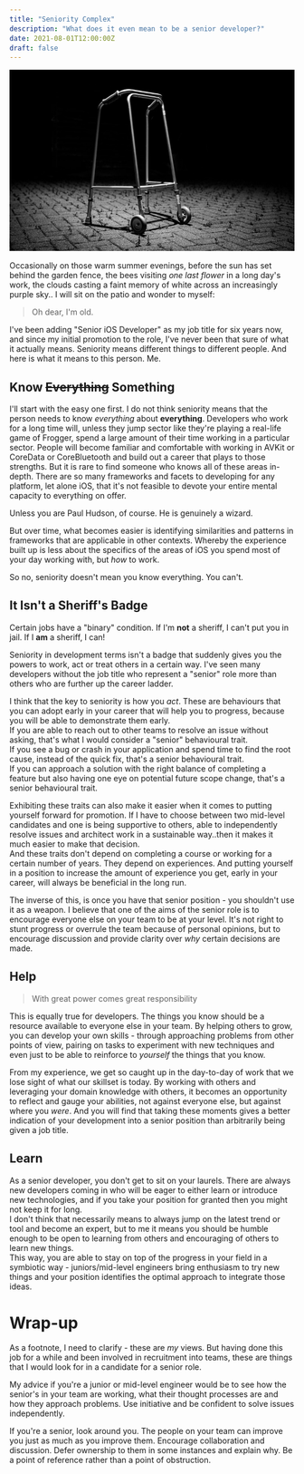 ```yaml
---
title: "Seniority Complex"
description: "What does it even mean to be a senior developer?"
date: 2021-08-01T12:00:00Z
draft: false
---
```


![A metal walking frame](/images/seniority-complex/walking-frame.jpg#center "PR review? I'll be there in a minute...")

Occasionally on those warm summer evenings, before the sun has set behind the garden fence, the bees visiting _one last flower_ in a long day's work, the clouds casting a faint memory of white across an increasingly purple sky.. I will sit on the patio and wonder to myself:

> Oh dear, I'm old.

I've been adding "Senior iOS Developer" as my job title for six years now, and since my initial promotion to the role, I've never been that sure of what it actually means. Seniority means different things to different people. And here is what it means to this person. Me.

## Know ~~Everything~~ Something
I'll start with the easy one first. I do not think seniority means that the person needs to know _everything_ about **everything**. Developers who work for a long time will, unless they jump sector like they're playing a real-life game of Frogger, spend a large amount of their time working in a particular sector. People will become familiar and comfortable with working in AVKit or CoreData or CoreBluetooth and build out a career that plays to those strengths. But it is rare to find someone who knows all of these areas in-depth. There are so many frameworks and facets to developing for any platform, let alone iOS, that it's not feasible to devote your entire mental capacity to everything on offer. 
  
Unless you are Paul Hudson, of course. He is genuinely a wizard.
  
But over time, what becomes easier is identifying similarities and patterns in frameworks that are applicable in other contexts. Whereby the experience built up is less about the specifics of the areas of iOS you spend most of your day working with, but _how_ to work. 

So no, seniority doesn't mean you know everything. You can't.

## It Isn't a Sheriff's Badge
Certain jobs have a "binary" condition. If I'm **not** a sheriff, I can't put you in jail. If I **am** a sheriff, I can!  

Seniority in development terms isn't a badge that suddenly gives you the powers to work, act or treat others in a certain way. I've seen many developers without the job title who represent a "senior" role more than others who are further up the career ladder. 

I think that the key to seniority is how you _act_. These are behaviours that you can adopt early in your career that will help you to progress, because you will be able to demonstrate them early.  
If you are able to reach out to other teams to resolve an issue without asking, that's what I would consider a "senior" behavioural trait.  
If you see a bug or crash in your application and spend time to find the root cause, instead of the quick fix, that's a senior behavioural trait.  
If you can approach a solution with the right balance of completing a feature but also having one eye on potential future scope change, that's a senior behavioural trait.

Exhibiting these traits can also make it easier when it comes to putting yourself forward for promotion. If I have to choose between two mid-level candidates and one is being supportive to others, able to independently resolve issues and architect work in a sustainable way..then it makes it much easier to make that decision.  
And these traits don't depend on completing a course or working for a certain number of years. They depend on experiences. And putting yourself in a position to increase the amount of experience you get, early in your career, will always be beneficial in the long run.

The inverse of this, is once you have that senior position - you shouldn't use it as a weapon. I believe that one of the aims of the senior role is to encourage everyone else on your team to be at your level. It's not right to stunt progress or overrule the team because of personal opinions, but to encourage discussion and provide clarity over _why_ certain decisions are made.

## Help

> With great power comes great responsibility

This is equally true for developers. The things you know should be a resource available to everyone else in your team. By helping others to grow, you can develop your own skills - through approaching problems from other points of view, pairing on tasks to experiment with new techniques and even just to be able to reinforce to _yourself_ the things that you know. 
  
From my experience, we get so caught up in the day-to-day of work that we lose sight of what our skillset is today. By working with others and leveraging your domain knowledge with others, it becomes an opportunity to reflect and gauge your abilities, not against everyone else, but against where you _were_. And you will find that taking these moments gives a better indication of your development into a senior position than arbitrarily being given a job title.

## Learn
As a senior developer, you don't get to sit on your laurels. There are always new developers coming in who will be eager to either learn or introduce new technologies, and if you take your position for granted then you might not keep it for long.  
I don't think that necessarily means to always jump on the latest trend or tool and become an expert, but to me it means you should be humble enough to be open to learning from others and encouraging of others to learn new things.  
This way, you are able to stay on top of the progress in your field in a symbiotic way - juniors/mid-level engineers bring enthusiasm to try new things and your position identifies the optimal approach to integrate those ideas.

# Wrap-up
As a footnote, I need to clarify - these are _my_ views. But having done this job for a while and been involved in recruitment into teams, these are things that I would look for in a candidate for a senior role. 

My advice if you're a junior or mid-level engineer would be to see how the senior's in your team are working, what their thought processes are and how they approach problems. Use initiative and be confident to solve issues independently. 

If you're a senior, look around you. The people on your team can improve you just as much as you improve them. Encourage collaboration and discussion. Defer ownership to them in some instances and explain why. Be a point of reference rather than a point of obstruction. 